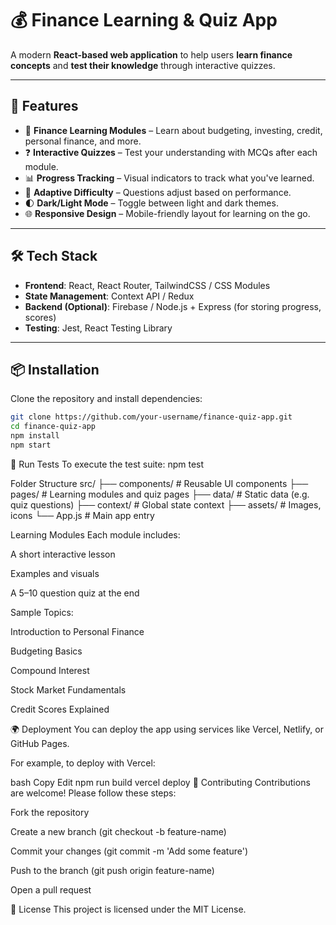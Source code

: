 # 💰 Finance Learning & Quiz App

A modern **React-based web application** to help users **learn finance concepts** and **test their knowledge** through interactive quizzes.

---

## 🚀 Features

- 📘 **Finance Learning Modules** – Learn about budgeting, investing, credit, personal finance, and more.
- ❓ **Interactive Quizzes** – Test your understanding with MCQs after each module.
- 📊 **Progress Tracking** – Visual indicators to track what you've learned.
- 🧠 **Adaptive Difficulty** – Questions adjust based on performance.
- 🌓 **Dark/Light Mode** – Toggle between light and dark themes.
- 🌐 **Responsive Design** – Mobile-friendly layout for learning on the go.

---

## 🛠️ Tech Stack

- **Frontend**: React, React Router, TailwindCSS / CSS Modules
- **State Management**: Context API / Redux
- **Backend (Optional)**: Firebase / Node.js + Express (for storing progress, scores)
- **Testing**: Jest, React Testing Library

---

## 📦 Installation

Clone the repository and install dependencies:

```bash
git clone https://github.com/your-username/finance-quiz-app.git
cd finance-quiz-app
npm install
npm start
```

🧪 Run Tests
To execute the test suite:
npm test

Folder Structure
src/
├── components/         # Reusable UI components
├── pages/              # Learning modules and quiz pages
├── data/               # Static data (e.g. quiz questions)
├── context/            # Global state context
├── assets/             # Images, icons
└── App.js              # Main app entry


Learning Modules
Each module includes:

A short interactive lesson

Examples and visuals

A 5–10 question quiz at the end

Sample Topics:

Introduction to Personal Finance

Budgeting Basics

Compound Interest

Stock Market Fundamentals

Credit Scores Explained

🌍 Deployment
You can deploy the app using services like Vercel, Netlify, or GitHub Pages.

For example, to deploy with Vercel:

bash
Copy
Edit
npm run build
vercel deploy
🤝 Contributing
Contributions are welcome! Please follow these steps:

Fork the repository

Create a new branch (git checkout -b feature-name)

Commit your changes (git commit -m 'Add some feature')

Push to the branch (git push origin feature-name)

Open a pull request

📄 License
This project is licensed under the MIT License.
